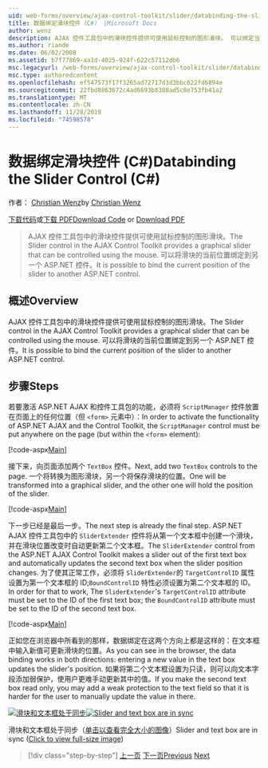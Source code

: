 ```yaml
---
uid: web-forms/overview/ajax-control-toolkit/slider/databinding-the-slider-control-cs
title: 数据绑定滑块控件（C#） |Microsoft Docs
author: wenz
description: AJAX 控件工具包中的滑块控件提供可使用鼠标控制的图形滑块。 可以绑定当前的 positio 。
ms.author: riande
ms.date: 06/02/2008
ms.assetid: b7f77869-aa1d-4025-924f-622c57112db6
msc.legacyurl: /web-forms/overview/ajax-control-toolkit/slider/databinding-the-slider-control-cs
msc.type: authoredcontent
ms.openlocfilehash: ef547573f17f3265ad72717d3d3bbc622fd6894e
ms.sourcegitcommit: 22fbd8863672c4ad6693b8388ad5c8e753fb41a2
ms.translationtype: MT
ms.contentlocale: zh-CN
ms.lasthandoff: 11/28/2019
ms.locfileid: "74598578"
---
```

# <a name="databinding-the-slider-control-c"></a><span data-ttu-id="b123d-104">数据绑定滑块控件 (C#)</span><span class="sxs-lookup"><span data-stu-id="b123d-104">Databinding the Slider Control (C#)</span></span>

<span data-ttu-id="b123d-105">作者： [Christian Wenz](https://github.com/wenz)</span><span class="sxs-lookup"><span data-stu-id="b123d-105">by [Christian Wenz](https://github.com/wenz)</span></span>

<span data-ttu-id="b123d-106">[下载代码](https://download.microsoft.com/download/9/3/f/93f8daea-bebd-4821-833b-95205389c7d0/Slider0.cs.zip)或[下载 PDF](https://download.microsoft.com/download/2/d/c/2dc10e34-6983-41d4-9c08-f78f5387d32b/slider0CS.pdf)</span><span class="sxs-lookup"><span data-stu-id="b123d-106">[Download Code](https://download.microsoft.com/download/9/3/f/93f8daea-bebd-4821-833b-95205389c7d0/Slider0.cs.zip) or [Download PDF](https://download.microsoft.com/download/2/d/c/2dc10e34-6983-41d4-9c08-f78f5387d32b/slider0CS.pdf)</span></span>

> <span data-ttu-id="b123d-107">AJAX 控件工具包中的滑块控件提供可使用鼠标控制的图形滑块。</span><span class="sxs-lookup"><span data-stu-id="b123d-107">The Slider control in the AJAX Control Toolkit provides a graphical slider that can be controlled using the mouse.</span></span> <span data-ttu-id="b123d-108">可以将滑块的当前位置绑定到另一个 ASP.NET 控件。</span><span class="sxs-lookup"><span data-stu-id="b123d-108">It is possible to bind the current position of the slider to another ASP.NET control.</span></span>

## <a name="overview"></a><span data-ttu-id="b123d-109">概述</span><span class="sxs-lookup"><span data-stu-id="b123d-109">Overview</span></span>

<span data-ttu-id="b123d-110">AJAX 控件工具包中的滑块控件提供可使用鼠标控制的图形滑块。</span><span class="sxs-lookup"><span data-stu-id="b123d-110">The Slider control in the AJAX Control Toolkit provides a graphical slider that can be controlled using the mouse.</span></span> <span data-ttu-id="b123d-111">可以将滑块的当前位置绑定到另一个 ASP.NET 控件。</span><span class="sxs-lookup"><span data-stu-id="b123d-111">It is possible to bind the current position of the slider to another ASP.NET control.</span></span>

## <a name="steps"></a><span data-ttu-id="b123d-112">步骤</span><span class="sxs-lookup"><span data-stu-id="b123d-112">Steps</span></span>

<span data-ttu-id="b123d-113">若要激活 ASP.NET AJAX 和控件工具包的功能，必须将 `ScriptManager` 控件放置在页面上的任何位置（但 `<form>` 元素中）：</span><span class="sxs-lookup"><span data-stu-id="b123d-113">In order to activate the functionality of ASP.NET AJAX and the Control Toolkit, the `ScriptManager` control must be put anywhere on the page (but within the `<form>` element):</span></span>

[!code-aspx[Main](databinding-the-slider-control-cs/samples/sample1.aspx)]

<span data-ttu-id="b123d-114">接下来，向页面添加两个 `TextBox` 控件。</span><span class="sxs-lookup"><span data-stu-id="b123d-114">Next, add two `TextBox` controls to the page.</span></span> <span data-ttu-id="b123d-115">一个将转换为图形滑块，另一个将保存滑块的位置。</span><span class="sxs-lookup"><span data-stu-id="b123d-115">One will be transformed into a graphical slider, and the other one will hold the position of the slider.</span></span>

[!code-aspx[Main](databinding-the-slider-control-cs/samples/sample2.aspx)]

<span data-ttu-id="b123d-116">下一步已经是最后一步。</span><span class="sxs-lookup"><span data-stu-id="b123d-116">The next step is already the final step.</span></span> <span data-ttu-id="b123d-117">ASP.NET AJAX 控件工具包中的 `SliderExtender` 控件将从第一个文本框中创建一个滑块，并在滑块位置改变时自动更新第二个文本框。</span><span class="sxs-lookup"><span data-stu-id="b123d-117">The `SliderExtender` control from the ASP.NET AJAX Control Toolkit makes a slider out of the first text box and automatically updates the second text box when the slider position changes.</span></span> <span data-ttu-id="b123d-118">为了使其正常工作，必须将 `SliderExtender`的 `TargetControlID` 属性设置为第一个文本框的 ID;`BoundControlID` 特性必须设置为第二个文本框的 ID。</span><span class="sxs-lookup"><span data-stu-id="b123d-118">In order for that to work, The `SliderExtender`'s `TargetControlID` attribute must be set to the ID of the first text box; the `BoundControlID` attribute must be set to the ID of the second text box.</span></span>

[!code-aspx[Main](databinding-the-slider-control-cs/samples/sample3.aspx)]

<span data-ttu-id="b123d-119">正如您在浏览器中所看到的那样，数据绑定在这两个方向上都是这样的：在文本框中输入新值可更新滑块的位置。</span><span class="sxs-lookup"><span data-stu-id="b123d-119">As you can see in the browser, the data binding works in both directions: entering a new value in the text box updates the slider's position.</span></span> <span data-ttu-id="b123d-120">如果将第二个文本框设置为只读，则可以向文本字段添加弱保护，使用户更难手动更新其中的值。</span><span class="sxs-lookup"><span data-stu-id="b123d-120">If you make the second text box read only, you may add a weak protection to the text field so that it is harder for the user to manually update the value in there.</span></span>

<span data-ttu-id="b123d-121">[![滑块和文本框处于同步](databinding-the-slider-control-cs/_static/image2.png)](databinding-the-slider-control-cs/_static/image1.png)</span><span class="sxs-lookup"><span data-stu-id="b123d-121">[![Slider and text box are in sync](databinding-the-slider-control-cs/_static/image2.png)](databinding-the-slider-control-cs/_static/image1.png)</span></span>

<span data-ttu-id="b123d-122">滑块和文本框处于同步（[单击以查看完全大小的图像](databinding-the-slider-control-cs/_static/image3.png)）</span><span class="sxs-lookup"><span data-stu-id="b123d-122">Slider and text box are in sync ([Click to view full-size image](databinding-the-slider-control-cs/_static/image3.png))</span></span>

> [!div class="step-by-step"]
> <span data-ttu-id="b123d-123">[上一页](using-the-slider-control-with-auto-postback-cs.md)
> [下一页](using-the-slider-control-with-auto-postback-vb.md)</span><span class="sxs-lookup"><span data-stu-id="b123d-123">[Previous](using-the-slider-control-with-auto-postback-cs.md)
[Next](using-the-slider-control-with-auto-postback-vb.md)</span></span>
